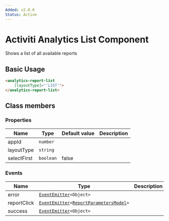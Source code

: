```yaml
---
Added: v2.0.0
Status: Active
---
```


# Activiti Analytics List Component

Shows a list of all available reports

## Basic Usage

```html
<analytics-report-list
    [layoutType]="'LIST'">
</analytics-report-list>
```

## Class members

### Properties

| Name | Type | Default value | Description |
| ---- | ---- | ------------- | ----------- |
| appId | `number` |  |  |
| layoutType | `string` |  |  |
| selectFirst | `boolean` | false |  |

### Events

| Name | Type | Description |
| ---- | ---- | ----------- |
| error | [`EventEmitter`](https://angular.io/api/core/EventEmitter)`<Object>` |  |
| reportClick | [`EventEmitter`](https://angular.io/api/core/EventEmitter)`<`[`ReportParametersModel`](../../lib/insights/diagram/models/report/reportParameters.model.ts)`>` |  |
| success | [`EventEmitter`](https://angular.io/api/core/EventEmitter)`<Object>` |  |
